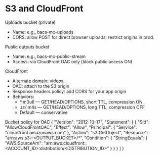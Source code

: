 # S3 and CloudFront

Uploads bucket (private)
- Name: e.g., bacs-mc-uploads
- CORS: allow POST for direct browser uploads; restrict origins in prod.

Public outputs bucket
- Name: e.g., bacs-mc-public-stream
- Access: via CloudFront OAC only (block public access ON)

CloudFront
- Alternate domain: videos.<domain>
- OAC: attach to the S3 origin
- Response headers policy: add CORS for your app origin
- Behaviors:
  - *.m3u8 — GET/HEAD/OPTIONS, short TTL, compression ON
  - *.ts/*.m4s — GET/HEAD/OPTIONS, long TTL, compression OFF
  - Default — conservative

Bucket policy for OAC
{
  "Version": "2012-10-17",
  "Statement": [
    {
      "Sid": "AllowCloudFrontOAC",
      "Effect": "Allow",
      "Principal": { "Service": "cloudfront.amazonaws.com" },
      "Action": "s3:GetObject",
      "Resource": "arn:aws:s3:::<OUTPUT_BUCKET>/*",
      "Condition": {
        "StringEquals": {
          "AWS:SourceArn": "arn:aws:cloudfront::<ACCOUNT_ID>:distribution/<DISTRIBUTION_ID>"
        }
      }
    }
  ]
}

